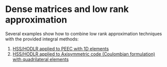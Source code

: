 # Dense matrices and low rank approximation

Several examples show how to combine low rank approximation techniques with the provided integral methods:

1. [HSS/HODLR applied to PEEC with 1D elements](../src/peec1D/lowrank)
2. [HSS/HODLR applied to Axisymmetric code (Coulombian formulation) with quadrilateral elements](../src/AxialColoumbian)

